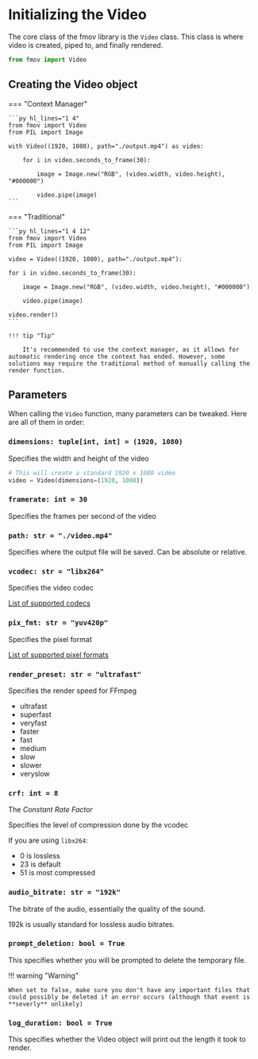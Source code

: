 # Initializing the Video

The core class of the fmov library is the `Video` class. This class is where video is created, piped to, and finally rendered.

```py
from fmov import Video
```

## Creating the Video object

=== "Context Manager"

    ```py hl_lines="1 4"
    from fmov import Video
    from PIL import Image

    with Video((1920, 1080), path="./output.mp4") as video:
        
        for i in video.seconds_to_frame(30):

            image = Image.new("RGB", (video.width, video.height), "#000000")

            video.pipe(image)
    ```

=== "Traditional"

    ```py hl_lines="1 4 12"
    from fmov import Video
    from PIL import Image

    video = Video((1920, 1080), path="./output.mp4"):
        
    for i in video.seconds_to_frame(30):

        image = Image.new("RGB", (video.width, video.height), "#000000")

        video.pipe(image)

    video.render()
    ```

    !!! tip "Tip"

        It's recommended to use the context manager, as it allows for automatic rendering once the context has ended. However, some solutions may require the traditional method of manually calling the render function.

## Parameters

When calling the `Video` function, many parameters can be tweaked. Here are all of them in order:

### `dimensions: tuple[int, int] = (1920, 1080)`

Specifies the width and height of the video

```py title="example"
# This will create a standard 1920 x 1080 video
video = Video(dimensions=(1920, 1080))
```

### `framerate: int = 30`

Specifies the frames per second of the video

### `path: str = "./video.mp4"`

Specifies where the output file will be saved. Can be absolute or relative.

### `vcodec: str = "libx264"`

Specifies the video codec

[List of supported codecs](https://ffmpeg.org/ffmpeg-codecs.html)

### `pix_fmt: str = "yuv420p"`

Specifies the pixel format

[List of supported pixel formats](https://gist.github.com/dericed/3319386)

### `render_preset: str = "ultrafast"`

Specifies the render speed for FFmpeg

- ultrafast
- superfast
- veryfast
- faster
- fast
- medium
- slow
- slower
- veryslow

### `crf: int = 8`

The *Constant Rate Factor*

Specifies the level of compression done by the vcodec

If you are using `libx264`:

- 0 is lossless
- 23 is default
- 51 is most compressed

### `audio_bitrate: str = "192k"`

The bitrate of the audio, essentially the quality of the sound.

192k is usually standard for lossless audio bitrates.

### `prompt_deletion: bool = True`

This specifies whether you will be prompted to delete the temporary file.

!!! warning "Warning"

    When set to false, make sure you don't have any important files that could possibly be deleted if an error occurs (although that event is **severly** unlikely)

### `log_duration: bool = True`

This specifies whether the Video object will print out the length it took to render.